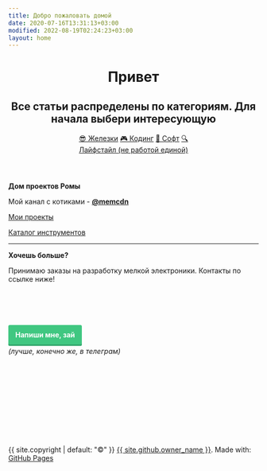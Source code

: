 ```yaml
---
title: Добро пожаловать домой
date: 2020-07-16T13:31:13+03:00
modified: 2022-08-19T02:24:23+03:00
layout: home
---
```



<header class="page-header" role="banner" markdown="0">
<h1 class="project-name">Привет</h1>
<h2 class="project-tagline">Все статьи распределены по категориям. Для начала выбери интересующую</h2>
	<div id="nav">
	<a href="/hardware/" class="btn">😎 Железки</a>
	<a href="/coding/" class="btn">🎮 Кодинг</a>
	<a href="/software/" class="btn">💾 Софт</a>
	<a href="/about" class="btn">🔍</a>
	<div><a href="/life/" class="btn">Лайфстайл (не работой единой)</a></div>
	</div>
</header>

<main id="content" class="main-content" role="main" markdown="1">




**Дом проектов Ромы**

Мой канал с котиками - [**@memcdn**](tg://resolve?domain=memcdn)

[Мои проекты](/projects/)

[Каталог инструментов](/shop/)


	
---

<strong>Хочешь больше?</strong>

<p>Принимаю заказы на разработку мелкой электроники. Контакты по ссылке ниже!</p>

<br>
<br>
<br>

<p style="text-align: center;"><style>
a.button7 {
  font-weight: 700;
  color: white;
  text-decoration: none;
  padding: .8em 1em calc(.8em + 3px);
  border-radius: 3px;
  background: rgb(64,199,129);
  box-shadow: 0 -3px rgb(53,167,110) inset;
  transition: 0.2s;
  line-height: 3.5;
} 
a.button7:hover { background: rgb(53, 167, 110); }
a.button7:active {
  background: rgb(33,147,90);
  box-shadow: 0 3px rgb(33,147,90) inset;
}
</style>

<a href="/about.html#обратная-связь" class="button7">Напиши мне, зай</a><br>
_(лучше, конечно же, в телеграм)_
</p>

<br><br><br><br><br><br><br><br><br>




<footer class="site-footer" markdown="0">
	<span class="site-footer-owner">
	{{ site.copyright | default: "©" }}  <a href="/about">{{ site.github.owner_name }}</a>.
	</span>
	<span>
	Made with: <a href="{{ site.github.repository_url }}">GitHub Pages</a>
	</span>
<br><br><br>
</footer>

</main>

<script>
// переопределение всех внешних ссылок на открытие в новой вкладке
var links = document.links;
for (var i = 0, linksLength = links.length; i < linksLength; i++) {
	if (links[i].hostname != window.location.hostname) { links[i].target = '_blank'; }
}
</script>
